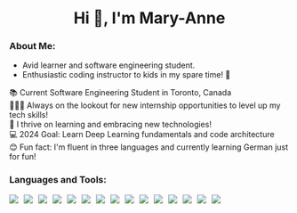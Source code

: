 <h1 align="center">Hi 👋, I'm Mary-Anne</h1>

### About Me:
- Avid learner and software engineering student.
- Enthusiastic coding instructor to kids in my spare time! 🚀

📚 Current Software Engineering Student in Toronto, Canada  
👩🏾‍💻 Always on the lookout for new internship opportunities to level up my tech skills!  
🌱 I thrive on learning and embracing new technologies!  
💻 2024 Goal: Learn Deep Learning fundamentals and code architecture  
😊 Fun fact: I'm fluent in three languages and currently learning German just for fun!


### Languages and Tools:
<div style="display: flex; flex-wrap: wrap; gap: 10px;">
    <img src="https://img.shields.io/badge/Firebase-FFCA28?style=for-the-badge&logo=firebase&logoColor=black">
    <img src="https://img.shields.io/badge/Microsoft%20Azure-0089D6?style=for-the-badge&logo=microsoft%20azure&logoColor=white">
    <img src="https://img.shields.io/badge/React-61DAFB?style=for-the-badge&logo=react&logoColor=white">
    <img src="https://img.shields.io/badge/Django-092E20?style=for-the-badge&logo=django&logoColor=white">
    <img src="https://img.shields.io/badge/Python-3776AB?style=for-the-badge&logo=python&logoColor=white">
    <img src="https://img.shields.io/badge/HTML5-E34F26?style=for-the-badge&logo=html5&logoColor=white">
    <img src="https://img.shields.io/badge/CSS3-1572B6?style=for-the-badge&logo=css3&logoColor=white">
    <img src="https://img.shields.io/badge/JavaScript-323330?style=for-the-badge&logo=javascript&logoColor=F7DF1E">
    <img src="https://img.shields.io/badge/C-00599C?style=for-the-badge&logo=c&logoColor=white">
    <img src="https://img.shields.io/badge/C%2B%2B-00599C?style=for-the-badge&logo=c%2B%2B&logoColor=white">
    <img src="https://img.shields.io/badge/Jupyter-F37626.svg?&style=for-the-badge&logo=Jupyter&logoColor=white">
    <img src="https://img.shields.io/badge/MySQL-005C84?style=for-the-badge&logo=mysql&logoColor=white">
    <img src="https://img.shields.io/badge/TypeScript-3178C6?style=for-the-badge&logo=typescript&logoColor=white">
    <img src="https://img.shields.io/badge/Next.js-000000?style=for-the-badge&logo=next.js&logoColor=white">
    <img src="https://img.shields.io/badge/Node.js-339933?style=for-the-badge&logo=node.js&logoColor=white">
</div>




